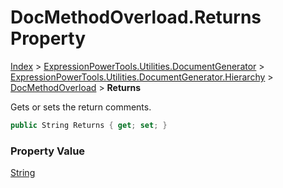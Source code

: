 ﻿# DocMethodOverload.Returns Property

[Index](../index.md) > [ExpressionPowerTools.Utilities.DocumentGenerator](ExpressionPowerTools.Utilities.DocumentGenerator.a.md) > [ExpressionPowerTools.Utilities.DocumentGenerator.Hierarchy](ExpressionPowerTools.Utilities.DocumentGenerator.Hierarchy.n.md) > [DocMethodOverload](ExpressionPowerTools.Utilities.DocumentGenerator.Hierarchy.DocMethodOverload.cs.md) > **Returns**

Gets or sets the return comments.

```csharp
public String Returns { get; set; }
```

### Property Value

 [String](https://docs.microsoft.com/dotnet/api/system.string) 

